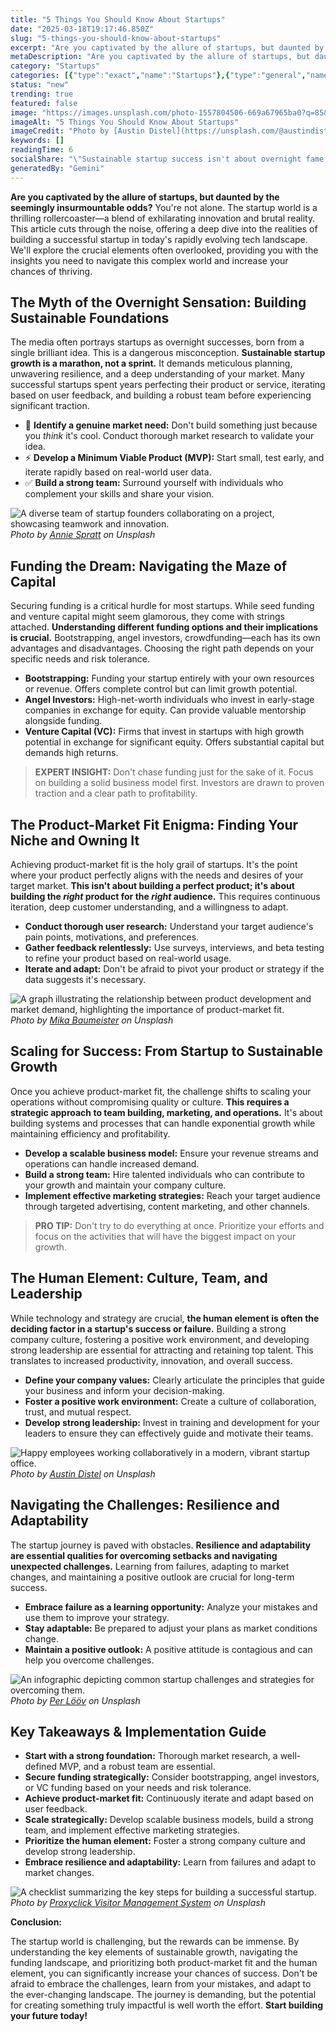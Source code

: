 ```yaml
---
title: "5 Things You Should Know About Startups"
date: "2025-03-18T19:17:46.850Z"
slug: "5-things-you-should-know-about-startups"
excerpt: "Are you captivated by the allure of startups, but daunted by the seemingly insurmountable odds?  You're not alone.  The startup world is a thrilling rollercoaster—a blend of exhilarating innovation and brutal reality. This article cuts through the noise, offering a deep dive into the realities of building a successful startup in today's rapidly evolving tech landscape. We'll explore the crucial elements often overlooked, providing you with the insights you need to navigate this complex world and increase your chances of thriving."
metaDescription: "Are you captivated by the allure of startups, but daunted by the seemingly insurmountable odds?  You're not alone.  The startup world is a thrilling roller..."
category: "Startups"
categories: [{"type":"exact","name":"Startups"},{"type":"general","name":"Finance"},{"type":"medium","name":"Fintech"},{"type":"specific","name":"Cryptocurrency"},{"type":"niche","name":"Decentralized Finance"}]
status: "new"
trending: true
featured: false
image: "https://images.unsplash.com/photo-1557804506-669a67965ba0?q=85&w=1200&fit=max&fm=webp&auto=compress"
imageAlt: "5 Things You Should Know About Startups"
imageCredit: "Photo by [Austin Distel](https://unsplash.com/@austindistel) on Unsplash"
keywords: []
readingTime: 6
socialShare: "\"Sustainable startup success isn't about overnight fame; it's about building a strong foundation, adapting relentlessly, and prioritizing the human element.\""
generatedBy: "Gemini"
---
```




**Are you captivated by the allure of startups, but daunted by the seemingly insurmountable odds?**  You're not alone.  The startup world is a thrilling rollercoaster—a blend of exhilarating innovation and brutal reality. This article cuts through the noise, offering a deep dive into the realities of building a successful startup in today's rapidly evolving tech landscape. We'll explore the crucial elements often overlooked, providing you with the insights you need to navigate this complex world and increase your chances of thriving.

## The Myth of the Overnight Sensation: Building Sustainable Foundations

The media often portrays startups as overnight successes, born from a single brilliant idea.  This is a dangerous misconception.  **Sustainable startup growth is a marathon, not a sprint.** It demands meticulous planning, unwavering resilience, and a deep understanding of your market.  Many successful startups spent years perfecting their product or service, iterating based on user feedback, and building a robust team before experiencing significant traction.

* 🔑 **Identify a genuine market need:** Don't build something just because you *think* it's cool. Conduct thorough market research to validate your idea.
* ⚡ **Develop a Minimum Viable Product (MVP):**  Start small, test early, and iterate rapidly based on real-world user data.
* ✅ **Build a strong team:** Surround yourself with individuals who complement your skills and share your vision.

![A diverse team of startup founders collaborating on a project, showcasing teamwork and innovation.](https://images.unsplash.com/photo-1522071820081-009f0129c71c?q=85&w=1200&fit=max&fm=webp&auto=compress)
*Photo by [Annie Spratt](https://unsplash.com/@anniespratt) on Unsplash*

## Funding the Dream: Navigating the Maze of Capital

Securing funding is a critical hurdle for most startups.  While seed funding and venture capital might seem glamorous, they come with strings attached.  **Understanding different funding options and their implications is crucial.**  Bootstrapping, angel investors, crowdfunding—each has its own advantages and disadvantages.  Choosing the right path depends on your specific needs and risk tolerance.

*   **Bootstrapping:** Funding your startup entirely with your own resources or revenue.  Offers complete control but can limit growth potential.
*   **Angel Investors:** High-net-worth individuals who invest in early-stage companies in exchange for equity.  Can provide valuable mentorship alongside funding.
*   **Venture Capital (VC):** Firms that invest in startups with high growth potential in exchange for significant equity.  Offers substantial capital but demands high returns.

> **EXPERT INSIGHT:**  Don't chase funding just for the sake of it.  Focus on building a solid business model first. Investors are drawn to proven traction and a clear path to profitability.

## The Product-Market Fit Enigma: Finding Your Niche and Owning It

Achieving product-market fit is the holy grail of startups.  It's the point where your product perfectly aligns with the needs and desires of your target market.  **This isn't about building a perfect product; it's about building the *right* product for the *right* audience.**  This requires continuous iteration, deep customer understanding, and a willingness to adapt.

*   **Conduct thorough user research:**  Understand your target audience's pain points, motivations, and preferences.
*   **Gather feedback relentlessly:**  Use surveys, interviews, and beta testing to refine your product based on real-world usage.
*   **Iterate and adapt:**  Don't be afraid to pivot your product or strategy if the data suggests it's necessary.

![A graph illustrating the relationship between product development and market demand, highlighting the importance of product-market fit.](https://images.unsplash.com/photo-1589561253898-768105ca91a8?q=85&w=1200&fit=max&fm=webp&auto=compress)
*Photo by [Mika Baumeister](https://unsplash.com/@kommumikation) on Unsplash*

## Scaling for Success: From Startup to Sustainable Growth

Once you achieve product-market fit, the challenge shifts to scaling your operations without compromising quality or culture.  **This requires a strategic approach to team building, marketing, and operations.**  It's about building systems and processes that can handle exponential growth while maintaining efficiency and profitability.

*   **Develop a scalable business model:**  Ensure your revenue streams and operations can handle increased demand.
*   **Build a strong team:**  Hire talented individuals who can contribute to your growth and maintain your company culture.
*   **Implement effective marketing strategies:**  Reach your target audience through targeted advertising, content marketing, and other channels.

> **PRO TIP:**  Don't try to do everything at once.  Prioritize your efforts and focus on the activities that will have the biggest impact on your growth.

## The Human Element: Culture, Team, and Leadership

While technology and strategy are crucial, **the human element is often the deciding factor in a startup's success or failure.** Building a strong company culture, fostering a positive work environment, and developing strong leadership are essential for attracting and retaining top talent.  This translates to increased productivity, innovation, and overall success.

*   **Define your company values:**  Clearly articulate the principles that guide your business and inform your decision-making.
*   **Foster a positive work environment:**  Create a culture of collaboration, trust, and mutual respect.
*   **Develop strong leadership:**  Invest in training and development for your leaders to ensure they can effectively guide and motivate their teams.

![Happy employees working collaboratively in a modern, vibrant startup office.](https://images.unsplash.com/photo-1557804506-669a67965ba0?q=85&w=1200&fit=max&fm=webp&auto=compress)
*Photo by [Austin Distel](https://unsplash.com/@austindistel) on Unsplash*

## Navigating the Challenges: Resilience and Adaptability

The startup journey is paved with obstacles.  **Resilience and adaptability are essential qualities for overcoming setbacks and navigating unexpected challenges.**  Learning from failures, adapting to market changes, and maintaining a positive outlook are crucial for long-term success.

*   **Embrace failure as a learning opportunity:**  Analyze your mistakes and use them to improve your strategy.
*   **Stay adaptable:**  Be prepared to adjust your plans as market conditions change.
*   **Maintain a positive outlook:**  A positive attitude is contagious and can help you overcome challenges.

![An infographic depicting common startup challenges and strategies for overcoming them.](https://images.unsplash.com/photo-1588856122867-363b0aa7f598?q=85&w=1200&fit=max&fm=webp&auto=compress)
*Photo by [Per Lööv](https://unsplash.com/@perloov) on Unsplash*

## Key Takeaways & Implementation Guide

* **Start with a strong foundation:** Thorough market research, a well-defined MVP, and a robust team are essential.
* **Secure funding strategically:**  Consider bootstrapping, angel investors, or VC funding based on your needs and risk tolerance.
* **Achieve product-market fit:**  Continuously iterate and adapt based on user feedback.
* **Scale strategically:**  Develop scalable business models, build a strong team, and implement effective marketing strategies.
* **Prioritize the human element:**  Foster a strong company culture and develop strong leadership.
* **Embrace resilience and adaptability:**  Learn from failures and adapt to market changes.

![A checklist summarizing the key steps for building a successful startup.](https://images.unsplash.com/photo-1559136555-9303baea8ebd?q=85&w=1200&fit=max&fm=webp&auto=compress)
*Photo by [Proxyclick Visitor Management System](https://unsplash.com/@proxyclick) on Unsplash*

**Conclusion:**

The startup world is challenging, but the rewards can be immense.  By understanding the key elements of sustainable growth, navigating the funding landscape, and prioritizing both product-market fit and the human element, you can significantly increase your chances of success.  Don't be afraid to embrace the challenges, learn from your mistakes, and adapt to the ever-changing landscape.  The journey is demanding, but the potential for creating something truly impactful is well worth the effort.  **Start building your future today!**



<div class="reading-progress-container">
  <div id="reading-progress" class="reading-progress"></div>
</div>
